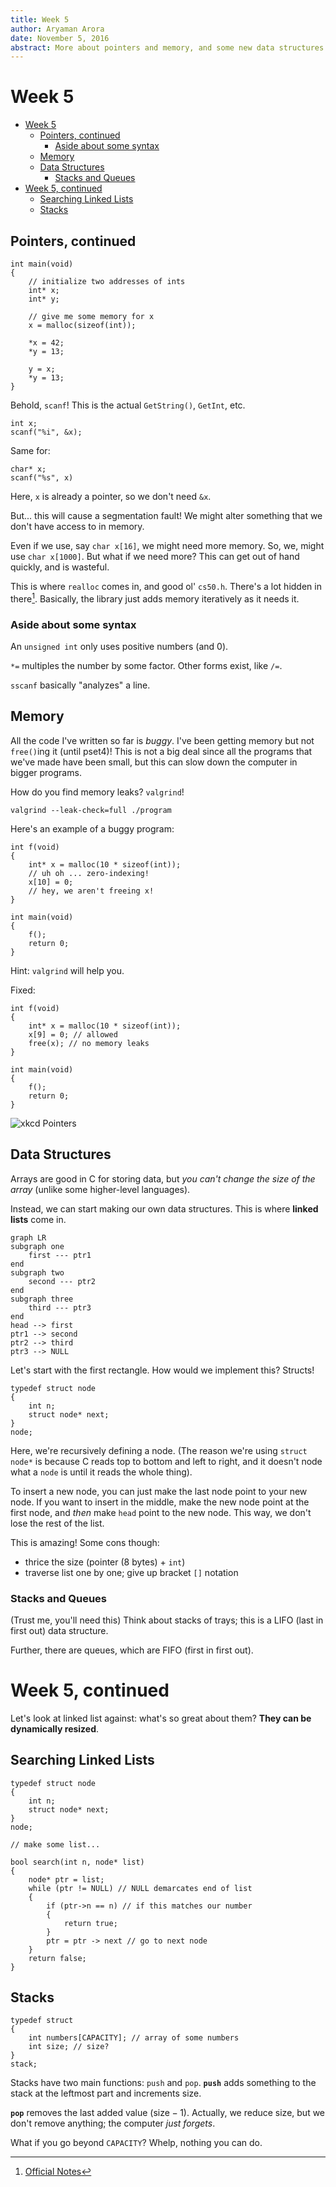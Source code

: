 ```yaml
---
title: Week 5
author: Aryaman Arora
date: November 5, 2016
abstract: More about pointers and memory, and some new data structures!
---
```


# Week 5

<!-- toc orderedList:0 depthFrom:1 depthTo:6 -->

- [Week 5](#week-5)
	- [Pointers, continued](#pointers-continued)
		- [Aside about some syntax](#aside-about-some-syntax)
	- [Memory](#memory)
	- [Data Structures](#data-structures)
		- [Stacks and Queues](#stacks-and-queues)
- [Week 5, continued](#week-5-continued)
	- [Searching Linked Lists](#searching-linked-lists)
	- [Stacks](#stacks)

<!-- tocstop -->

## Pointers, continued

```{c}
int main(void)
{
    // initialize two addresses of ints
    int* x;
    int* y;

    // give me some memory for x
    x = malloc(sizeof(int));

    *x = 42;
    *y = 13;

    y = x;
    *y = 13;
}
```

Behold, `scanf`! This is the actual `GetString()`, `GetInt`, etc.

```{c}
int x;
scanf("%i", &x);
```

Same for:

```{c}
char* x;
scanf("%s", x)
```

Here, `x` is already a pointer, so we don't need `&x`.

But... this will cause a segmentation fault! We might alter something that we don't have access to in memory.

Even if we use, say `char x[16]`, we might need more memory. So, we, might use `char x[1000]`. But what if we need more? This can get out of hand quickly, and is wasteful.

This is where `realloc` comes in, and good ol' `cs50.h`. There's a lot hidden in there[^notes]. Basically, the library just adds memory iteratively as it needs it.

### Aside about some syntax

An `unsigned int` only uses positive numbers (and 0).

`*=` multiples the number by some factor. Other forms exist, like `/=`.

`sscanf` basically "analyzes" a line.

## Memory
All the code I've written so far is *buggy*. I've been getting memory but not `free()`ing it (until pset4)! This is not a big deal since all the programs that we've made have been small, but this can slow down the computer in bigger programs.

How do you find memory leaks? `valgrind`!

```
valgrind --leak-check=full ./program
```

Here's an example of a buggy program:

```{c}
int f(void)
{
    int* x = malloc(10 * sizeof(int));
    // uh oh ... zero-indexing!
    x[10] = 0;
    // hey, we aren't freeing x!
}

int main(void)
{
    f();
    return 0;
}
```

Hint: `valgrind` will help you.

Fixed:
```{c}
int f(void)
{
    int* x = malloc(10 * sizeof(int));
    x[9] = 0; // allowed
    free(x); // no memory leaks
}

int main(void)
{
    f();
    return 0;
}
```

![xkcd Pointers](https://imgs.xkcd.com/comics/pointers.png)

## Data Structures
Arrays are good in C for storing data, but *you can't change the size of the array* (unlike some higher-level languages).

Instead, we can start making our own data structures. This is where **linked lists** come in.

```{mermaid}
graph LR
subgraph one
    first --- ptr1
end
subgraph two
    second --- ptr2
end
subgraph three
    third --- ptr3
end
head --> first
ptr1 --> second
ptr2 --> third
ptr3 --> NULL
```

Let's start with the first rectangle. How would we implement this? Structs!

```{c}
typedef struct node
{
    int n;
    struct node* next;
}
node;
```

Here, we're recursively defining a node. (The reason we're using `struct node*` is because C reads top to bottom and left to right, and it doesn't node what a `node` is until it reads the whole thing).

To insert a new node, you can just make the last node point to your new node. If you want to insert in the middle, make the new node point at the first node, and *then* make `head` point to the new node. This way, we don't lose the rest of the list.

This is amazing! Some cons though:
- thrice the size (pointer (8 bytes) + `int`)
- traverse list one by one; give up bracket `[]` notation

### Stacks and Queues

(Trust me, you'll need this) Think about stacks of trays; this is a LIFO (last in first out) data structure.

Further, there are queues, which are FIFO (first in first out).

# Week 5, continued
Let's look at linked list against: what's so great about them? **They can be dynamically resized**.

## Searching Linked Lists
```{c}
typedef struct node
{
    int n;
    struct node* next;
}
node;

// make some list...

bool search(int n, node* list)
{
    node* ptr = list;
    while (ptr != NULL) // NULL demarcates end of list
    {
        if (ptr->n == n) // if this matches our number
        {
            return true;
        }
        ptr = ptr -> next // go to next node
    }
    return false;
}
```

## Stacks
```{c}
typedef struct
{
    int numbers[CAPACITY]; // array of some numbers
    int size; // size?
}
stack;
```

Stacks have two main functions: `push` and `pop`. **`push`** adds something to the stack at the leftmost part and increments size.

**`pop`** removes the last added value ($\text{size} - 1$). Actually, we reduce size, but we don't remove anything; the computer *just forgets*.

What if you go beyond `CAPACITY`? Whelp, nothing you can do.

[^notes]: [Official Notes](http://cdn.cs50.net/2015/fall/lectures/5/m/notes5m/notes5m.html)
